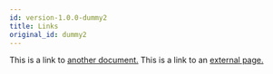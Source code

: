 ```yaml
---
id: version-1.0.0-dummy2
title: Links
original_id: dummy2
---
```


This is a link to [another document.](dummy1.md) This is a link to an [external page.](https://www.github.com)
